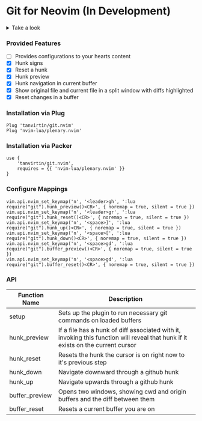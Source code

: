 # Git for Neovim (In Development)

<details>
    <summary>Take a look</summary>
    <img width="1792" alt="Screen Shot 2021-04-13 at 10 23 40 PM" src="https://user-images.githubusercontent.com/25164326/114645560-b714d780-9ca7-11eb-9669-24fe60b50fa6.png">
    <img width="1792" alt="Screen Shot 2021-04-13 at 10 24 01 PM" src="https://user-images.githubusercontent.com/25164326/114645565-b8460480-9ca7-11eb-9fab-28a74cc4c4f3.png">
    <img width="1792" alt="Screen Shot 2021-04-13 at 10 28 10 PM" src="https://user-images.githubusercontent.com/25164326/114645566-b8460480-9ca7-11eb-95a9-c7b69304860d.png">
</details>

### Provided Features
- [ ] Provides configurations to your hearts content
- [x] Hunk signs
- [x] Reset a hunk
- [x] Hunk preview
- [x] Hunk navigation in current buffer
- [x] Show original file and current file in a split window with diffs highlighted
- [x] Reset changes in a buffer

### Installation via Plug
```
Plug 'tanvirtin/git.nvim'
Plug 'nvim-lua/plenary.nvim'
```

### Installation via Packer
```
use {
    'tanvirtin/git.nvim',
    requires = {{ 'nvim-lua/plenary.nvim' }}
}
```

### Configure Mappings
```
vim.api.nvim_set_keymap('n', '<leader>gh', ':lua require("git").hunk_preview()<CR>', { noremap = true, silent = true })
vim.api.nvim_set_keymap('n', '<leader>gr', ':lua require("git").hunk_reset()<CR>', { noremap = true, silent = true })
vim.api.nvim_set_keymap('n', '<space>]', ':lua require("git").hunk_up()<CR>', { noremap = true, silent = true })
vim.api.nvim_set_keymap('n', '<space>[', ':lua require("git").hunk_down()<CR>', { noremap = true, silent = true })
vim.api.nvim_set_keymap('n', '<space>gd', ':lua require("git").buffer_preview()<CR>', { noremap = true, silent = true })
vim.api.nvim_set_keymap('n', '<space>gd', ':lua require("git").buffer_reset()<CR>', { noremap = true, silent = true })
```

### API
| Function Name | Description |
|---------------|-------------|
| setup | Sets up the plugin to run necessary git commands on loaded buffers |
| hunk_preview | If a file has a hunk of diff associated with it, invoking this function will reveal that hunk if it exists on the current cursor |
| hunk_reset | Resets the hunk the cursor is on right now to it's previous step
| hunk_down | Navigate downward through a github hunk |
| hunk_up | Navigate upwards through a github hunk |
| buffer_preview | Opens two windows, showing cwd and origin buffers and the diff between them |
| buffer_reset | Resets a current buffer you are on |

